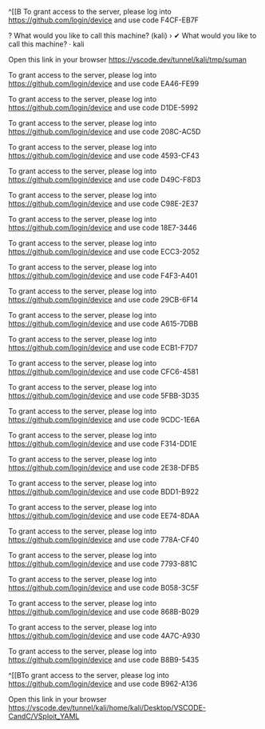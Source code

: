 

^[[B
To grant access to the server, please log into https://github.com/login/device and use code F4CF-EB7F

? What would you like to call this machine? (kali) › ✔ What would you like to call this machine? · kali

Open this link in your browser https://vscode.dev/tunnel/kali/tmp/suman

To grant access to the server, please log into https://github.com/login/device and use code EA46-FE99

To grant access to the server, please log into https://github.com/login/device and use code D1DE-5992

To grant access to the server, please log into https://github.com/login/device and use code 208C-AC5D

To grant access to the server, please log into https://github.com/login/device and use code 4593-CF43

To grant access to the server, please log into https://github.com/login/device and use code D49C-F8D3

To grant access to the server, please log into https://github.com/login/device and use code C98E-2E37

To grant access to the server, please log into https://github.com/login/device and use code 18E7-3446

To grant access to the server, please log into https://github.com/login/device and use code ECC3-2052

To grant access to the server, please log into https://github.com/login/device and use code F4F3-A401

To grant access to the server, please log into https://github.com/login/device and use code 29CB-6F14

To grant access to the server, please log into https://github.com/login/device and use code A615-7DBB

To grant access to the server, please log into https://github.com/login/device and use code ECB1-F7D7

To grant access to the server, please log into https://github.com/login/device and use code CFC6-4581

To grant access to the server, please log into https://github.com/login/device and use code 5FBB-3D35

To grant access to the server, please log into https://github.com/login/device and use code 9CDC-1E6A

To grant access to the server, please log into https://github.com/login/device and use code F314-DD1E

To grant access to the server, please log into https://github.com/login/device and use code 2E38-DFB5

To grant access to the server, please log into https://github.com/login/device and use code BDD1-B922

To grant access to the server, please log into https://github.com/login/device and use code EE74-8DAA

To grant access to the server, please log into https://github.com/login/device and use code 778A-CF40

To grant access to the server, please log into https://github.com/login/device and use code 7793-881C

To grant access to the server, please log into https://github.com/login/device and use code B058-3C5F

To grant access to the server, please log into https://github.com/login/device and use code 868B-B029

To grant access to the server, please log into https://github.com/login/device and use code 4A7C-A930

To grant access to the server, please log into https://github.com/login/device and use code B8B9-5435

^[[BTo grant access to the server, please log into https://github.com/login/device and use code B962-A136

Open this link in your browser https://vscode.dev/tunnel/kali/home/kali/Desktop/VSCODE-CandC/VSploit_YAML
